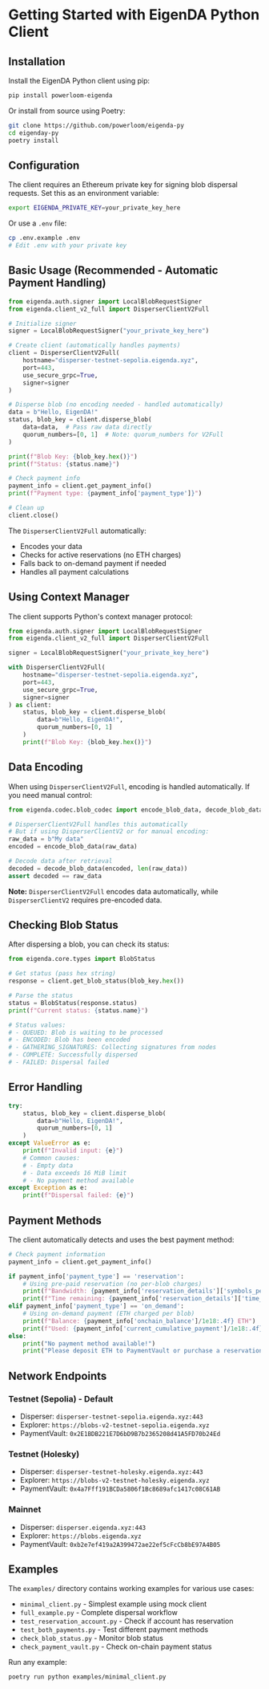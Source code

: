 # Getting Started with EigenDA Python Client

## Installation

Install the EigenDA Python client using pip:

```bash
pip install powerloom-eigenda
```

Or install from source using Poetry:

```bash
git clone https://github.com/powerloom/eigenda-py
cd eigenday-py
poetry install
```

## Configuration

The client requires an Ethereum private key for signing blob dispersal requests. Set this as an environment variable:

```bash
export EIGENDA_PRIVATE_KEY=your_private_key_here
```

Or use a `.env` file:

```bash
cp .env.example .env
# Edit .env with your private key
```

## Basic Usage (Recommended - Automatic Payment Handling)

```python
from eigenda.auth.signer import LocalBlobRequestSigner
from eigenda.client_v2_full import DisperserClientV2Full

# Initialize signer
signer = LocalBlobRequestSigner("your_private_key_here")

# Create client (automatically handles payments)
client = DisperserClientV2Full(
    hostname="disperser-testnet-sepolia.eigenda.xyz",
    port=443,
    use_secure_grpc=True,
    signer=signer
)

# Disperse blob (no encoding needed - handled automatically)
data = b"Hello, EigenDA!"
status, blob_key = client.disperse_blob(
    data=data,  # Pass raw data directly
    quorum_numbers=[0, 1]  # Note: quorum_numbers for V2Full
)

print(f"Blob Key: {blob_key.hex()}")
print(f"Status: {status.name}")

# Check payment info
payment_info = client.get_payment_info()
print(f"Payment type: {payment_info['payment_type']}")

# Clean up
client.close()
```

The `DisperserClientV2Full` automatically:
- Encodes your data
- Checks for active reservations (no ETH charges)
- Falls back to on-demand payment if needed
- Handles all payment calculations

## Using Context Manager

The client supports Python's context manager protocol:

```python
from eigenda.auth.signer import LocalBlobRequestSigner
from eigenda.client_v2_full import DisperserClientV2Full

signer = LocalBlobRequestSigner("your_private_key_here")

with DisperserClientV2Full(
    hostname="disperser-testnet-sepolia.eigenda.xyz",
    port=443,
    use_secure_grpc=True,
    signer=signer
) as client:
    status, blob_key = client.disperse_blob(
        data=b"Hello, EigenDA!",
        quorum_numbers=[0, 1]
    )
    print(f"Blob Key: {blob_key.hex()}")
```

## Data Encoding

When using `DisperserClientV2Full`, encoding is handled automatically. If you need manual control:

```python
from eigenda.codec.blob_codec import encode_blob_data, decode_blob_data

# DisperserClientV2Full handles this automatically
# But if using DisperserClientV2 or for manual encoding:
raw_data = b"My data"
encoded = encode_blob_data(raw_data)

# Decode data after retrieval
decoded = decode_blob_data(encoded, len(raw_data))
assert decoded == raw_data
```

**Note:** `DisperserClientV2Full` encodes data automatically, while `DisperserClientV2` requires pre-encoded data.

## Checking Blob Status

After dispersing a blob, you can check its status:

```python
from eigenda.core.types import BlobStatus

# Get status (pass hex string)
response = client.get_blob_status(blob_key.hex())

# Parse the status
status = BlobStatus(response.status)
print(f"Current status: {status.name}")

# Status values:
# - QUEUED: Blob is waiting to be processed
# - ENCODED: Blob has been encoded
# - GATHERING_SIGNATURES: Collecting signatures from nodes
# - COMPLETE: Successfully dispersed
# - FAILED: Dispersal failed
```

## Error Handling

```python
try:
    status, blob_key = client.disperse_blob(
        data=b"Hello, EigenDA!",
        quorum_numbers=[0, 1]
    )
except ValueError as e:
    print(f"Invalid input: {e}")
    # Common causes:
    # - Empty data
    # - Data exceeds 16 MiB limit
    # - No payment method available
except Exception as e:
    print(f"Dispersal failed: {e}")
```

## Payment Methods

The client automatically detects and uses the best payment method:

```python
# Check payment information
payment_info = client.get_payment_info()

if payment_info['payment_type'] == 'reservation':
    # Using pre-paid reservation (no per-blob charges)
    print(f"Bandwidth: {payment_info['reservation_details']['symbols_per_second']} symbols/sec")
    print(f"Time remaining: {payment_info['reservation_details']['time_remaining']} seconds")
elif payment_info['payment_type'] == 'on_demand':
    # Using on-demand payment (ETH charged per blob)
    print(f"Balance: {payment_info['onchain_balance']/1e18:.4f} ETH")
    print(f"Used: {payment_info['current_cumulative_payment']/1e18:.4f} ETH")
else:
    print("No payment method available!")
    print("Please deposit ETH to PaymentVault or purchase a reservation")
```

## Network Endpoints

### Testnet (Sepolia) - Default
- Disperser: `disperser-testnet-sepolia.eigenda.xyz:443`
- Explorer: `https://blobs-v2-testnet-sepolia.eigenda.xyz`
- PaymentVault: `0x2E1BDB221E7D6bD9B7b2365208d41A5FD70b24Ed`

### Testnet (Holesky)
- Disperser: `disperser-testnet-holesky.eigenda.xyz:443`
- Explorer: `https://blobs-v2-testnet-holesky.eigenda.xyz`
- PaymentVault: `0x4a7Fff191BCDa5806f1Bc8689afc1417c08C61AB`

### Mainnet
- Disperser: `disperser.eigenda.xyz:443`
- Explorer: `https://blobs.eigenda.xyz`
- PaymentVault: `0xb2e7ef419a2A399472ae22ef5cFcCb8bE97A4B05`

## Examples

The `examples/` directory contains working examples for various use cases:

- `minimal_client.py` - Simplest example using mock client
- `full_example.py` - Complete dispersal workflow
- `test_reservation_account.py` - Check if account has reservation
- `test_both_payments.py` - Test different payment methods
- `check_blob_status.py` - Monitor blob status
- `check_payment_vault.py` - Check on-chain payment status

Run any example:
```bash
poetry run python examples/minimal_client.py
```